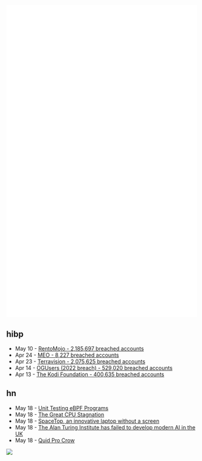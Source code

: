 ![Metrics](https://raw.githubusercontent.com/phixion/phixion/master/metrics.svg)

## hibp

<!--
for https://github.com/phixion/phixion/blob/main/.github/workflows/feeds.yml
-->
<!--START_SECTION:haveibeenpwnd-->
- May 10 - [RentoMojo - 2,185,697 breached accounts](https://haveibeenpwned.com/PwnedWebsites#RentoMojo)
- Apr 24 - [MEO - 8,227 breached accounts](https://haveibeenpwned.com/PwnedWebsites#MEO)
- Apr 23 - [Terravision - 2,075,625 breached accounts](https://haveibeenpwned.com/PwnedWebsites#Terravision)
- Apr 14 - [OGUsers (2022 breach) - 529,020 breached accounts](https://haveibeenpwned.com/PwnedWebsites#OGUsers2022)
- Apr 13 - [The Kodi Foundation - 400,635 breached accounts](https://haveibeenpwned.com/PwnedWebsites#KodiFoundation)
<!--END_SECTION:haveibeenpwnd-->

## hn

<!--
for https://github.com/phixion/phixion/blob/main/.github/workflows/feeds.yml
-->
<!--START_SECTION:hn-->
- May 18 - [Unit Testing eBPF Programs](https://who.ldelossa.is/posts/unit-testing-ebpf/)
- May 18 - [The Great CPU Stagnation](http://databasearchitects.blogspot.com/2023/04/the-great-cpu-stagnation.html)
- May 18 - [SpaceTop, an innovative laptop without a screen](https://www.pcworld.com/article/1919392/spacetop-is-the-first-laptop-without-a-screen.html)
- May 18 - [The Alan Turing Institute has failed to develop modern AI in the UK](https://rssdsaisection.substack.com/p/the-alan-turing-institute-has-failed)
- May 18 - [Quid Pro Crow](https://languagelog.ldc.upenn.edu/nll/?p=58724)
<!--END_SECTION:hn-->

<!--
for https://yhype.me
-->
![](https://hit.yhype.me/github/profile?user_id=13013670)
